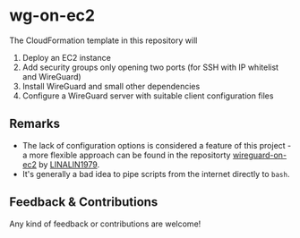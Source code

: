 # wg-on-ec2

The CloudFormation template in this repository will

1. Deploy an EC2 instance
2. Add security groups only opening two ports (for SSH with IP whitelist and WireGuard)
3. Install WireGuard and small other dependencies
4. Configure a WireGuard server with suitable client configuration files

## Remarks

* The lack of configuration options is considered a feature of this project - a more flexible approach can be found in the repositorty [wireguard-on-ec2](https://github.com/LINALIN1979/wireguard-on-ec2) by [LINALIN1979](https://github.com/LINALIN1979).
* It's generally a bad idea to pipe scripts from the internet directly to `bash`.

## Feedback & Contributions

Any kind of feedback or contributions are welcome!
